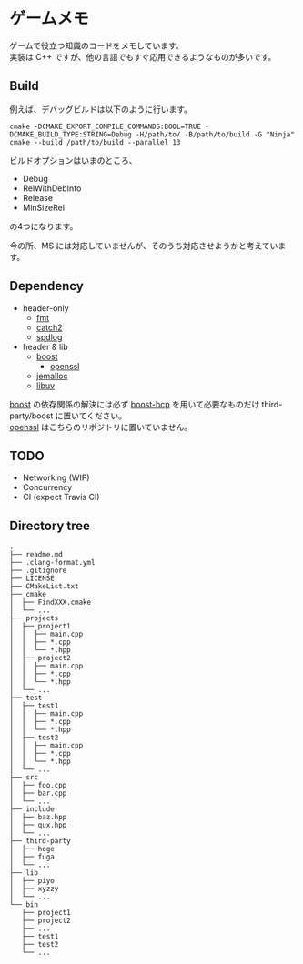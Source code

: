# ゲームメモ

ゲームで役立つ知識のコードをメモしています。  
実装は C++ ですが、他の言語でもすぐ応用できるようなものが多いです。

## Build

例えば、デバッグビルドは以下のように行います。

```shell
cmake -DCMAKE_EXPORT_COMPILE_COMMANDS:BOOL=TRUE -DCMAKE_BUILD_TYPE:STRING=Debug -H/path/to/ -B/path/to/build -G "Ninja"
cmake --build /path/to/build --parallel 13
```

ビルドオプションはいまのところ、

- Debug
- RelWithDebInfo
- Release
- MinSizeRel

の4つになります。

今の所、MS には対応していませんが、そのうち対応させようかと考えています。

## Dependency

- header-only
  - [fmt]
  - [catch2]
  - [spdlog]
- header & lib
  - [boost]
    - [openssl]
  - [jemalloc]
  - [libuv]

[boost] の依存関係の解決には必ず [boost-bcp] を用いて必要なものだけ third-party/boost に置いてください。  
[openssl] はこちらのリポジトリに置いていません。

## TODO

- Networking (WIP)
- Concurrency
- CI (expect Travis CI)

## Directory tree

```text:
.
├── readme.md
├── .clang-format.yml
├── .gitignore
├── LICENSE
├── CMakeList.txt
├── cmake
│  ├── FindXXX.cmake
│  └── ...
├── projects
│  ├── project1
│  │  ├── main.cpp
│  │  ├── *.cpp
│  │  └── *.hpp
│  ├── project2
│  │  ├── main.cpp
│  │  ├── *.cpp
│  │  └── *.hpp
│  └── ...
├── test
│  ├── test1
│  │  ├── main.cpp
│  │  ├── *.cpp
│  │  └── *.hpp
│  ├── test2
│  │  ├── main.cpp
│  │  ├── *.cpp
│  │  └── *.hpp
│  └── ...
├── src
│  ├── foo.cpp
│  ├── bar.cpp
│  └── ...
├── include
│  ├── baz.hpp
│  ├── qux.hpp
│  └── ...
├── third-party
│  ├── hoge
│  ├── fuga
│  └── ...
├── lib
│  ├── piyo
│  ├── xyzzy
│  └── ...
└── bin
   ├── project1
   ├── project2
   ├── ...
   ├── test1
   ├── test2
   └── ...
```

[boost]:<https://www.boost.org/>
[boost-bcp]:<https://www.boost.org/doc/libs/tools/bcp/doc/html/index.html>
[jemalloc]:<http://jemalloc.net/>
[catch2]:<https://github.com/catchorg/Catch2>
[fmt]:<https://github.com/fmtlib/fmt>
[spdlog]:<https://github.com/gabime/spdlog>
[openssl]:<https://www.openssl.org/source/>
[libuv]:<https://github.com/libuv/libuv>
